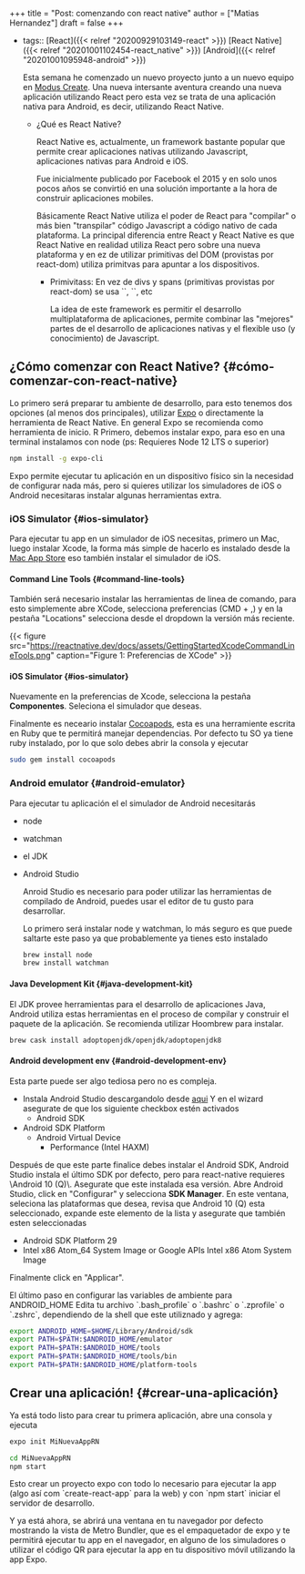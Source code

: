 +++
title = "Post: comenzando con react native"
author = ["Matias Hernandez"]
draft = false
+++

-   tags:: [React]({{< relref "20200929103149-react" >}}) [React Native]({{< relref "20201001102454-react_native" >}}) [Android]({{< relref "20201001095948-android" >}})

    Esta semana he comenzado un nuevo proyecto junto a un nuevo equipo en [Modus Create](<https://moduscreate.com>). Una nueva intersante aventura creando una nueva aplicación utilizando React pero esta vez se trata de una aplicación nativa para Android, es decir, utilizando React Native.

    -   ¿Qué es React Native?

        React Native es, actualmente, un framework bastante popular que permite crear aplicaciones nativas utilizando Javascript, aplicaciones nativas para Android e iOS.

        Fue inicialmente publicado por Facebook el 2015 y en solo unos pocos años se convirtió en una solución importante a la hora de construir aplicaciones mobiles.

        Básicamente React Native utiliza el poder de React para "compilar" o más bien "transpilar" código Javascript a código nativo de cada plataforma. La principal diferencia entre React y React Native es que React Native en realidad utiliza React pero sobre una nueva plataforma y en ez de utilizar primitivas del DOM (provistas por react-dom) utiliza primitvas para apuntar a los dispositivos.

        -   Primivitass: En vez de divs y spans (primitivas provistas por react-dom) se usa \`<View>\`, \`<Text>\`, etc

            La idea de este framework es permitir el desarrollo multiplataforma de aplicaciones, permite combinar las "mejores" partes de el desarrollo de aplicaciones nativas y el flexible uso (y conocimiento) de Javascript.


## ¿Cómo comenzar con React Native? {#cómo-comenzar-con-react-native}

Lo primero será preparar tu ambiente de desarrollo, para esto tenemos dos opciones (al menos dos principales), utilizar [Expo](<http://expo.io>) o directamente la herramienta de React Native. En general Expo se recomienda como herramienta de inicio.
R
Primero, debemos instalar expo, para eso en una terminal instalamos con node (ps: Requieres Node 12 LTS o superior)

```bash
npm install -g expo-cli
```

Expo permite ejecutar tu aplicación en un dispositivo físico sin la necesidad de configurar nada más, pero si quieres utilizar los simuladores de iOS o Android necesitaras instalar algunas herramientas extra.


### iOS Simulator {#ios-simulator}

Para ejecutar tu app en un simulador de iOS necesitas, primero un Mac, luego instalar Xcode, la forma más simple de hacerlo es instalado desde la [Mac App Store](<https://itunes.apple.com/us/app/xcode/id497799835?mt=12>) eso también instalar el simulador de iOS.


#### Command Line Tools {#command-line-tools}

También será necesario instalar las herramientas de linea de comando, para esto simplemente abre XCode, selecciona preferencias (CMD + ,) y en la pestaña "Locations" selecciona desde el dropdown la versión más reciente.

<a id="orgd35ee6f"></a>

{{< figure src="https://reactnative.dev/docs/assets/GettingStartedXcodeCommandLineTools.png" caption="Figure 1: Preferencias de XCode" >}}


#### iOS Simulator {#ios-simulator}

Nuevamente en la preferencias de Xcode, selecciona la pestaña **Componentes**. Seleciona el simulador que deseas.

Finalmente es neceario instalar [Cocoapods](<https://cocoapods.org/>), esta es una herramiente escrita en Ruby que te permitirá manejar dependencias. Por defecto tu SO ya tiene ruby instalado, por lo que solo debes abrir la consola y ejecutar

```bash
sudo gem install cocoapods
```


### Android emulator {#android-emulator}

Para ejecutar tu aplicación el el simulador de Android necesitarás

-   node
-   watchman
-   el JDK
-   Android Studio

    Anroid Studio es necesario para poder utilizar las herramientas de compilado de Android, puedes usar el editor de tu gusto para desarrollar.

    Lo primero será instalar node y watchman, lo más seguro es que puede saltarte este paso ya que probablemente ya tienes esto instalado

    ```bash
    brew install node
    brew install watchman

    ```


#### Java Development Kit {#java-development-kit}

El JDK provee herramientas para el desarrollo de aplicaciones Java, Android utiliza estas herramientas en el proceso de compilar y construir el paquete de la aplicación.
Se recomienda utilizar Hoombrew para instalar.

```bash
brew cask install adoptopenjdk/openjdk/adoptopenjdk8
```


#### Android development env {#android-development-env}

Esta parte puede ser algo tediosa pero no es compleja.

-   Instala Android Studio descargandolo desde [aqui](<https://developer.android.com/studio/index.html>)
    Y en el wizard asegurate de que los siguiente checkbox estén activados
    -   Android SDK
-   Android SDK Platform
    -   Android Virtual Device
        -   Performance (Intel HAXM)

Después de que este parte finalice debes instalar el Android SDK, Android Studio instala el último SDK por defecto, pero para react-native requieres \Android 10 (Q)\\. Asegurate que este instalada esa versión. Abre Android Studio, click en "Configurar" y selecciona **SDK Manager**.
En este ventana, seleciona las plataformas que desea, revisa que Android 10 (Q) esta seleccionado, expande este elemento de la lista y asegurate que también esten seleccionadas

-   Android SDK Platform 29
-   Intel x86 Atom\_64 System Image or Google APIs Intel x86 Atom System Image

Finalmente click en "Applicar".

El último paso en configurar las variables de ambiente para ANDROID\_HOME
Edita tu archivo \`.bash\_profile\` o \`.bashrc\` o \`.zprofile\` o \`.zshrc\`, dependiendo de la shell que este utiliznado y agrega:

```bash
export ANDROID_HOME=$HOME/Library/Android/sdk
export PATH=$PATH:$ANDROID_HOME/emulator
export PATH=$PATH:$ANDROID_HOME/tools
export PATH=$PATH:$ANDROID_HOME/tools/bin
export PATH=$PATH:$ANDROID_HOME/platform-tools
```


## Crear una aplicación! {#crear-una-aplicación}

Ya está todo listo para crear tu primera aplicación, abre una consola y ejecuta

```bash
expo init MiNuevaAppRN

cd MiNuevaAppRN
npm start
```

Esto crear un proyecto expo con todo lo necesario para ejecutar la app (algo así com \`create-react-app\` para la web) y con \`npm start\` iniciar el servidor de desarrollo.

Y ya está ahora, se abrirá una ventana en tu navegador por defecto mostrando la vista de Metro Bundler, que es el empaquetador de expo y te permitirá ejecutar tu app en el navegador, en alguno de los simuladores o utilizar el código QR para ejecutar la app en tu dispositivo móvil utilizando la app Expo.
